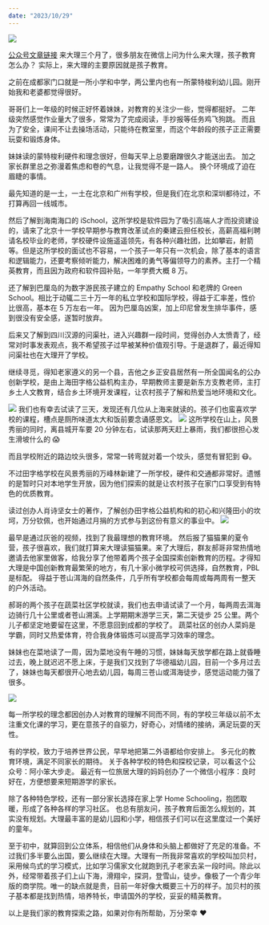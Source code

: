 ```yaml
---
date: "2023/10/29"
---
```


<img src='./images/2023-10-29/1.jpg' />

[公众号文章链接](https://mp.weixin.qq.com/s/pp-hbd9m8JJ3UyUqLLfrZw)
来大理三个月了，很多朋友在微信上问为什么来大理，孩子教育怎么办？
实际上，来大理的主要原因就是孩子教育。

之前在成都家门口就是一所小学和中学，两公里内也有一所蒙特梭利幼儿园。刚开始我和老婆都觉得很好。

哥哥们上一年级的时候正好怀着妹妹，对教育的关注少一些，觉得都挺好。
二年级突然感觉作业量大了很多，常常为了完成阅读，手抄报等任务鸡飞狗跳。
而且为了安全，课间不让去操场活动，只能待在教室里，而这个年龄段的孩子正正需要玩耍和锻炼身体。

妹妹读的蒙特梭利硬件和理念很好，但每天早上总要磨蹭很久才能送出去。
加之家长群里总之弥漫着焦虑和卷的气息，让我觉得不是一路人。
换个环境成了迫在眉睫的事情。

最先知道的是一土，一土在北京和广州有学校，但是我们在北京和深圳都待过，不打算再回一线城市。

然后了解到海南海口的 iSchool，这所学校是软件园为了吸引高端人才而投资建设的，请来了北京十一学校早期参与教育改革试点的秦建云担任校长，高薪高福利聘请名校毕业的老师，学校硬件设施遥遥领先，有各种兴趣社团，比如攀岩，射箭等。但是这所学校的面试也不容易，一个孩子一年只有一次机会，除了基本的语言和逻辑能力，还要考察倾听能力，解决困难的勇气等偏领导力的素养。主打一个精英教育，而且因为政府和软件园补贴，一年学费大概 8 万。

还了解到巴厘岛的为数字游民孩子建立的 Empathy School 和老牌的 Green School。相比于动辄二三十万一年的私立学校和国际学校，得益于汇率差，性价比很高，基本在 5 万左右一年。
因为巴厘岛凶案，加上印尼曾发生排华事件，感到很没有安全感，遂暂时放弃。

后来又了解到四川汉源的问渠社，进入兴趣群一段时间，觉得创办人太愤青了，经常对时事发表观点，我不希望孩子过早被某种价值观引导。于是退群了，最近得知问渠社也在大理开了学校。

继续寻觅，得知老家遵义的另一个县，吉他之乡正安县居然有一所全国闻名的公办创新学校，是由上海田字格公益机构主办，早期教师主要是新东方支教老师，主打乡土人文教育，结合乡土环境开发课程，让农村孩子了解和热爱当地环境和文化。

<img src='./images/2023-10-29/2.jpg' />
我们也有幸去试读了三天，发现还有几位从上海来就读的。孩子们也蛮喜欢学校的课程，槽点是厕所味道太大和饭前要念诵感恩文。

<img src='./images/2023-10-29/3.jpg' />
这所学校在山上，风景秀丽的同时，离县城开车要 20 分钟左右，试读那两天赶上暴雨，我们都很担心发生滑坡什么的 😱

而且学校附近的路边坟头很多，常常一转弯就对着一个坟头，感觉有冒犯到 😷。

不过田字格学校在风景秀丽的万峰林新建了一所学校，硬件和交通都非常好。遗憾的是暂时只对本地学生开放，因为他们探索的就是让农村孩子在家门口享受到有特色的优质教育。

读过创办人肖诗坚女士的著作，了解创办田字格公益机构和的初心和兴隆田小的坎坷，万分钦佩，也开始通过月捐的方式参与到这份有意义的事业中。
<img src='./images/2023-10-29/4.jpg' />

最早是通过灰爸的视频，找到了我最理想的教育环境。
然后报了猫猫果的夏令营，孩子很喜欢，我们就打算来大理读猫猫果。来了大理后，群友郝哥非常热情地邀请去他家里做客，给我分享了他带着两个孩子全国探索创新教育的历程。才得知大理是中国创新教育最繁荣的地方，有几十家小微学校可供选择，自然教育，PBL 是标配。
得益于苍山洱海的自然条件，几乎所有学校都会每周或每两周有一整天的户外活动。

郝哥的两个孩子在蔬菜社区学校就读，我们也去申请试读了一个月，每两周去洱海边骑行几十公里或者苍山溯溪。上学期期末游学三天，第二天徒步 25 公里。两个儿子都坚定地要留在这里，不愿意回到成都的学校了。
蔬菜社区的创办人菜妈是学霸，同时又热爱体育，符合我身体锻炼可以提高学习效率的理念。

妹妹也在菜地读了一周，因为菜地没有午睡的习惯，妹妹每天放学都在路上就昏睡过去，晚上就迟迟不愿上床，于是我们又找到了华德福幼儿园，目前一个多月过去了，妹妹也每天都很开心地去幼儿园，每周三苍山或洱海徒步，感觉运动能力强了很多。

<img src='./images/2023-10-29/5.jpg' />

每一所学校的理念都因创办人对教育的理解不同而不同，有的学校三年级以前不太注重文化课的学习，更在意孩子的自驱力，好奇心，对情绪的接纳，满足玩耍的天性。

有的学校，致力于培养世界公民，早早地把第二外语都给你安排上。
多元化的教育环境，满足不同家长的期待。
关于各种学校的特色和探校记录，可以看这个公众号：阿小笨大步走。
最近有一位旅居大理的妈妈创办了一个微信小程序：良时好在，方便想要来短期游学的家长。

除了各种特色学校，还有一部分家长选择在家上学 Home Schooling，抱团取暖，形成了各种各样的学习社区。
也总有朋友问，孩子教育后面怎么规划的，其实没有规划。大理最丰富的是幼儿园和小学，相信孩子们可以在这里度过一个美好的童年。

至于初中，就算回到公立体系，相信他们从身体和头脑上都做好了充足的准备。不过我们多半要么出国，要么继续在大理。大理有一所我非常喜欢的学校叫加贝村，采用候鸟式的学习模式，比如学习儒家文化就跑到孔子老家去呆一段时间。除此以外，经常带着孩子们上山下海，滑翔伞，探洞，登雪山，徒步。像极了一个青少年版的商学院。唯一的缺点就是贵，目前一年好像大概要三十万的样子。加贝村的孩子基本都是找到热情，培养特长，申请国外的学校，妥妥的精英教育。

以上是我们家的教育探索之路，如果对你有所帮助，万分荣幸 ❤️
